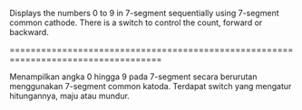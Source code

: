 Displays the numbers 0 to 9 in 7-segment sequentially using 7-segment common cathode. There is a switch to control the count, forward or backward.

===================================================================================

Menampilkan angka 0 hingga 9 pada 7-segment secara berurutan menggunakan 7-segment common katoda. Terdapat switch yang mengatur hitungannya, maju atau mundur.
